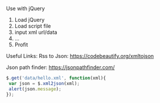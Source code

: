 Use with jQuery

1. Load jQuery
2. Load script file
3. input xml url/data
4. ...
5. Profit

Useful Links:
Rss to Json: https://codebeautify.org/xmltojson

Json path finder: https://jsonpathfinder.com/



```js
$.get('data/hello.xml', function(xml){
 var json = $.xml2json(xml);
 alert(json.message);
});
```
